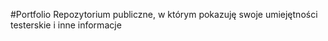 #Portfolio
Repozytorium publiczne, w którym pokazuję swoje umiejętności testerskie i inne informacje
